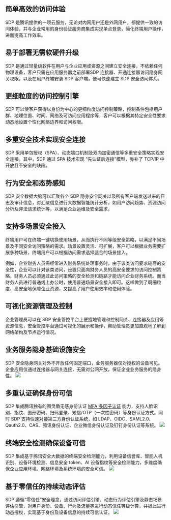 
## 简单高效的访问体验
SDP 是腾讯提供的一项云服务，无论对内网用户还是外网用户，都提供一致的访问体验，并与企业常用的身份验证服务商集成实现单点登录，简化终端用户操作，进而提高工作效率。
## 易于部署无需软硬件升级
SDP 是通过轻量级软件在用户与企业应用或资源之间建立安全连接，不依赖任何物理设备，客户只需在应用服务器之前部署SDP 连接器、开通连接器访问隐身网关权限，以及在用户终端安装 SDP 客户端，便可快速建立 SDP 安全访问体系。

## 更细粒度的访问控制引擎
SDP 可以使客户获得以身份为中心的更细粒度访问控制策略，控制条件包括用户群、地理位置、时间、网络及可访问应用程序等，客户可以根据其特定安全性要求动态地设置个性化网络边界和访问权限。

## 多重安全技术实现安全连接
SDP 采用单包授权（SPA）、动态端口机制及双向加密通信等多重安全策略实现安全连接。其中，SDP 通过 SPA 技术实现 “先认证后连接”模型，弥补了 TCP/IP 中开放且不安全的缺陷。


## 行为安全和态势感知
SDP 安全数据大脑可以汇聚各个 SDP 隐身安全网关以及所有客户端发送过来的日志及审计信息，对汇聚信息进行大数据智能统计分析，如用户访问趋势、资源访问分析及非法请求统计等，以满足企业运维及安全需求。
## 支持多场景安全接入
终端用户可在终端一键切换使用场景，从而执行不同等级安全策略，以满足不同场景及不同安全访问策略的需求。场景设置灵活、可扩展，客户可以根据业务需要扩展多种场景，终端用户可以根据访问需求选择适合的场景接入。

例如，企业财务人员需经常进入财务系统处理事务时，由于该类访问要求较高的安全性，企业可以针对该类访问，设置只面向财务人员的高安全要求的访问控制策略，财务人员必须通过此访问策略的安全检测和链路才能访问企业财务系统。而当财务人员进行普通线上办公时，使用普通场景安全接入即可。这样做到了既细粒度、高安全地保障企业资源，又提高了用户使用效率和使用体验。
## 可视化资源管理及控制
企业管理员可以在 SDP 安全管控平台上便捷地管理和控制网关、连接器及应用等资源信息，安全管控平台通过可视化的展示和操作，帮助管理员更加直观地了解到网络架构及节点运行情况。

## 业务服务隐身基础设施安全
SDP 安全隐身网关对外不开放任何固定端口，业务服务器仅对授权的设备可见。企业应用仅通过连接器与网关连接，无需对公网开放，保证企业业务服务的隐身性。
![](https://main.qcloudimg.com/raw/cfb52baf9b14d7dc100b9499f973eff8.png)
## 多重认证确保身份可信
SDP 集成腾讯独有的图灵盾无感身份认证 [MFA 多因子认证](https://cloud.tencent.com/document/product/1309/49872#D) 能力，支持人脸识别、指纹、图形密码、扫码登录、短信/OTP（一次性密码）等身份认证方式。同时 SDP 支持快速对接第三方身份认证系统，如 LDAP、OIDC、SAML2.0、Qauth2.0、CAS、腾讯身份认证、企业微信身份认证及钉钉身份认证等系统。
![](https://main.qcloudimg.com/raw/fe18fa2488ec5c53c3fb2868beb2c6aa.png)
## 终端安全检测确保设备可信
SDP 集成基于腾讯安全大数据的终端安全检测能力，利用设备信誉库、智能人机识别、设备环境检测、信息安全 token、AI 设备指纹等安全检测能力，多维度确保企业应用环境、网络环境及系统环境的安全可信。
![](https://main.qcloudimg.com/raw/0a5e7769d44d2f24ecb306f18af5d368.png)
## 基于零信任的持续动态评估
SDP 遵循“零信任”安全理念，通过访问评估引擎、动态行为评估引擎及静态场景评估引擎，对用户身份、设备、行为及流量等进行动态信任等级计算，并据此进行动态授权，实现基于身份及设备信息的持续可信认证。
![](https://main.qcloudimg.com/raw/c513307ea719d27b3cd09e69441f9a7f.png)
